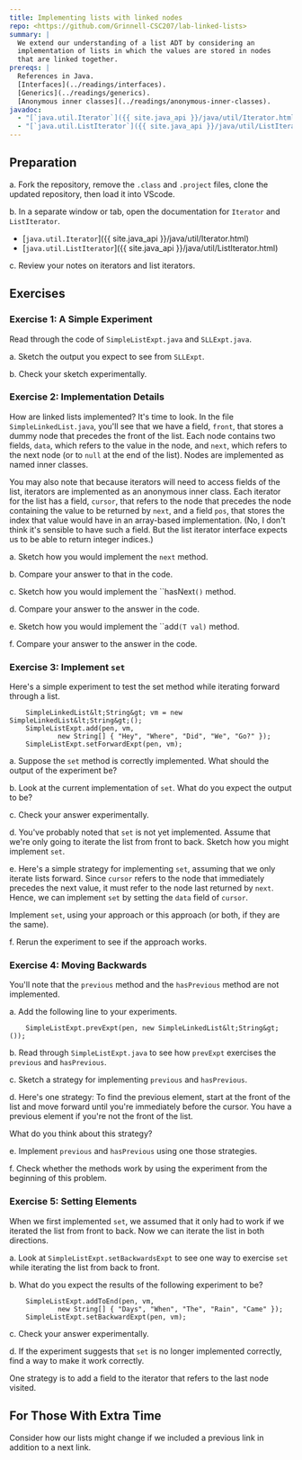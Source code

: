 ```yaml
---
title: Implementing lists with linked nodes
repo: <https://github.com/Grinnell-CSC207/lab-linked-lists>
summary: |
  We extend our understanding of a list ADT by considering an
  implementation of lists in which the values are stored in nodes
  that are linked together.
prereqs: |
  References in Java. 
  [Interfaces](../readings/interfaces).
  [Generics](../readings/generics).  
  [Anonymous inner classes](../readings/anonymous-inner-classes).
javadoc:
  - "[`java.util.Iterator`]({{ site.java_api }}/java/util/Iterator.html)"
  - "[`java.util.ListIterator`]({{ site.java_api }}/java/util/ListIterator.html)"
---
```

Preparation
-----------

a. Fork the repository, remove the `.class` and `.project` files, clone the updated repository, then load it into VScode.

b. In a separate window or tab, open the documentation for `Iterator`
   and `ListIterator`.

* [`java.util.Iterator`]({{ site.java_api }}/java/util/Iterator.html)
* [`java.util.ListIterator`]({{ site.java_api }}/java/util/ListIterator.html)

c. Review your notes on iterators and list iterators.

Exercises
---------

### Exercise 1: A Simple Experiment

Read through the code of `SimpleListExpt.java` and
`SLLExpt.java`.

a. Sketch the output you expect to see from `SLLExpt`.

b. Check your sketch experimentally.

### Exercise 2: Implementation Details

How are linked lists implemented?  It's time to look.  In the file `SimpleLinkedList.java`, you'll see that we have a field, `front`, that stores a dummy node that precedes the front of the list.  Each node contains two fields, `data`, which refers to the value in the node, and `next`, which refers to the next node (or to `null` at the end of the list).  Nodes are implemented as named inner classes.  

You may also note that because iterators will need to access fields of the list, iterators are implemented as an anonymous inner class.  Each iterator for the list has a field, `cursor`, that refers to the node that precedes the node containing the value to be returned by `next`, and a field `pos`, that stores the index that value would have in an array-based implementation.  (No, I don't think it's sensible to have such a field.  But the list iterator interface expects us to be able to return integer indices.)

a. Sketch how you would implement the ``next`` method.

b. Compare your answer to that in the code.  

c. Sketch how you would implement the ``hasNext`()` method.

d. Compare your answer to the answer in the code.

e. Sketch how you would implement the ``add`(T val)` method.

f. Compare your answer to the answer in the code.

### Exercise 3: Implement `set`

Here's a simple experiment to test the set method while iterating forward through a list.

```
    SimpleLinkedList&lt;String&gt; vm = new SimpleLinkedList&lt;String&gt;();
    SimpleListExpt.add(pen, vm, 
            new String[] { "Hey", "Where", "Did", "We", "Go?" });
    SimpleListExpt.setForwardExpt(pen, vm);
```

a. Suppose the `set` method is correctly implemented.  What should the output of the experiment be?

b. Look at the current implementation of `set`.  What do you expect the output to be?

c. Check your answer experimentally.

d. You've probably noted that `set` is not yet implemented.  Assume that we're only going to iterate the list from front to back.  Sketch how you might implement `set`.

e. Here's a simple strategy for implementing `set`, assuming that we only iterate lists forward.  Since `cursor` refers to the node that immediately precedes the next value, it must refer to the node last returned by `next`.  Hence, we can implement `set` by setting the `data` field of `cursor`.

Implement `set`, using your approach or this approach (or both, if they are the same).

f. Rerun the experiment to see if the approach works.

### Exercise 4: Moving Backwards

You'll note that the `previous` method and the `hasPrevious` method are not implemented.

a. Add the following line to your experiments.

```
    SimpleListExpt.prevExpt(pen, new SimpleLinkedList&lt;String&gt;());
```

b. Read through `SimpleListExpt.java` to see how `prevExpt` exercises the `previous` and `hasPrevious`.

c. Sketch a strategy for implementing `previous` and `hasPrevious`.

d. Here's one strategy: To find the previous element, start at the front of the list and move forward until you're immediately before the cursor.  You have a previous element if you're not the front of the list.

What do you think about this strategy?

e. Implement `previous` and `hasPrevious` using one those strategies.

f. Check whether the methods work by using the experiment from the beginning of this problem.

### Exercise 5: Setting Elements

When we first implemented `set`, we assumed that it only had to work if we iterated the list from front to back.  Now we can iterate the list in both directions.

a. Look at `SimpleListExpt.setBackwardsExpt` to see one way to exercise `set` while iterating the list from back to front.

b. What do you expect the results of the following experiment to be?

```
    SimpleListExpt.addToEnd(pen, vm, 
            new String[] { "Days", "When", "The", "Rain", "Came" });
    SimpleListExpt.setBackwardExpt(pen, vm);
```

c. Check your answer experimentally.

d. If the experiment suggests that `set` is no longer implemented correctly, find a way to make it work correctly.

One strategy is to add a field to the iterator that refers to the last node visited.

For Those With Extra Time
-------------------------

Consider how our lists might change if we included a previous link in
addition to a next link.

